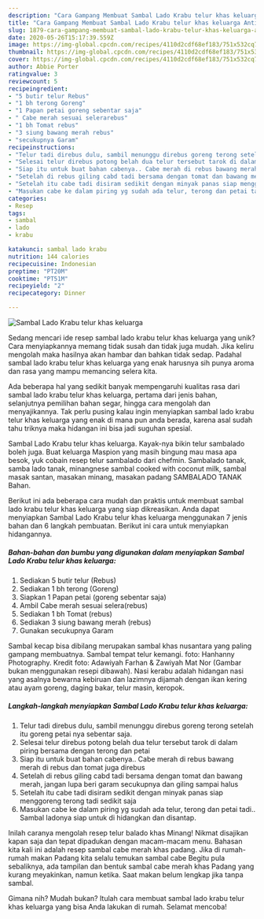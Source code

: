 ```yaml
---
description: "Cara Gampang Membuat Sambal Lado Krabu telur khas keluarga Anti Gagal"
title: "Cara Gampang Membuat Sambal Lado Krabu telur khas keluarga Anti Gagal"
slug: 1879-cara-gampang-membuat-sambal-lado-krabu-telur-khas-keluarga-anti-gagal
date: 2020-05-26T15:17:39.559Z
image: https://img-global.cpcdn.com/recipes/4110d2cdf68ef183/751x532cq70/sambal-lado-krabu-telur-khas-keluarga-foto-resep-utama.jpg
thumbnail: https://img-global.cpcdn.com/recipes/4110d2cdf68ef183/751x532cq70/sambal-lado-krabu-telur-khas-keluarga-foto-resep-utama.jpg
cover: https://img-global.cpcdn.com/recipes/4110d2cdf68ef183/751x532cq70/sambal-lado-krabu-telur-khas-keluarga-foto-resep-utama.jpg
author: Abbie Porter
ratingvalue: 3
reviewcount: 5
recipeingredient:
- "5 butir telur Rebus"
- "1 bh terong Goreng"
- "1 Papan petai goreng sebentar saja"
- " Cabe merah sesuai selerarebus"
- "1 bh Tomat rebus"
- "3 siung bawang merah rebus"
- "secukupnya Garam"
recipeinstructions:
- "Telur tadi direbus dulu, sambil menunggu direbus goreng terong setelah itu goreng petai nya sebentar saja."
- "Selesai telur direbus potong belah dua telur tersebut tarok di dalam piring bersama dengan terong dan petai"
- "Siap itu untuk buat bahan cabenya.. Cabe merah di rebus bawang merah di rebus dan tomat juga direbus"
- "Setelah di rebus giling cabd tadi bersama dengan tomat dan bawang merah, jangan lupa beri garam secukupnya dan giling sampai halus"
- "Setelah itu cabe tadi disiram sedikit dengan minyak panas siap menggoreng terong tadi sedikit saja"
- "Masukan cabe ke dalam piring yg sudah ada telur, terong dan petai tadi.. Sambal ladonya siap untuk di hidangkan dan disantap."
categories:
- Resep
tags:
- sambal
- lado
- krabu

katakunci: sambal lado krabu 
nutrition: 144 calories
recipecuisine: Indonesian
preptime: "PT20M"
cooktime: "PT51M"
recipeyield: "2"
recipecategory: Dinner

---
```



![Sambal Lado Krabu telur khas keluarga](https://img-global.cpcdn.com/recipes/4110d2cdf68ef183/751x532cq70/sambal-lado-krabu-telur-khas-keluarga-foto-resep-utama.jpg)

Sedang mencari ide resep sambal lado krabu telur khas keluarga yang unik? Cara menyiapkannya memang tidak susah dan tidak juga mudah. Jika keliru mengolah maka hasilnya akan hambar dan bahkan tidak sedap. Padahal sambal lado krabu telur khas keluarga yang enak harusnya sih punya aroma dan rasa yang mampu memancing selera kita.

Ada beberapa hal yang sedikit banyak mempengaruhi kualitas rasa dari sambal lado krabu telur khas keluarga, pertama dari jenis bahan, selanjutnya pemilihan bahan segar, hingga cara mengolah dan menyajikannya. Tak perlu pusing kalau ingin menyiapkan sambal lado krabu telur khas keluarga yang enak di mana pun anda berada, karena asal sudah tahu triknya maka hidangan ini bisa jadi suguhan spesial.

Sambal Lado Krabu telur khas keluarga. Kayak-nya bikin telur sambalado boleh juga.⁣ Buat keluarga Maspion yang masih bingung mau masa apa besok, yuk cobain resep telur sambalado dari chefmin. Sambalado tanak, samba lado tanak, minangnese sambal cooked with coconut milk, sambal masak santan, masakan minang, masakan padang SAMBALADO TANAK Bahan.


Berikut ini ada beberapa cara mudah dan praktis untuk membuat sambal lado krabu telur khas keluarga yang siap dikreasikan. Anda dapat menyiapkan Sambal Lado Krabu telur khas keluarga menggunakan 7 jenis bahan dan 6 langkah pembuatan. Berikut ini cara untuk menyiapkan hidangannya.

<!--inarticleads1-->

##### Bahan-bahan dan bumbu yang digunakan dalam menyiapkan Sambal Lado Krabu telur khas keluarga:

1. Sediakan 5 butir telur (Rebus)
1. Sediakan 1 bh terong (Goreng)
1. Siapkan 1 Papan petai (goreng sebentar saja)
1. Ambil  Cabe merah sesuai selera(rebus)
1. Sediakan 1 bh Tomat (rebus)
1. Sediakan 3 siung bawang merah (rebus)
1. Gunakan secukupnya Garam


Sambal kecap bisa dibilang merupakan sambal khas nusantara yang paling gampang membuatnya. Sambal tempat telur kemangi. foto: Hanhanny Photography. Kredit foto: Adawiyah Farhan &amp; Zawiyah Mat Nor (Gambar bukan menggunakan resepi dibawah). Nasi kerabu adalah hidangan nasi yang asalnya bewarna kebiruan dan lazimnya dijamah dengan ikan kering atau ayam goreng, daging bakar, telur masin, keropok. 

<!--inarticleads2-->

##### Langkah-langkah menyiapkan Sambal Lado Krabu telur khas keluarga:

1. Telur tadi direbus dulu, sambil menunggu direbus goreng terong setelah itu goreng petai nya sebentar saja.
1. Selesai telur direbus potong belah dua telur tersebut tarok di dalam piring bersama dengan terong dan petai
1. Siap itu untuk buat bahan cabenya.. Cabe merah di rebus bawang merah di rebus dan tomat juga direbus
1. Setelah di rebus giling cabd tadi bersama dengan tomat dan bawang merah, jangan lupa beri garam secukupnya dan giling sampai halus
1. Setelah itu cabe tadi disiram sedikit dengan minyak panas siap menggoreng terong tadi sedikit saja
1. Masukan cabe ke dalam piring yg sudah ada telur, terong dan petai tadi.. Sambal ladonya siap untuk di hidangkan dan disantap.


Inilah caranya mengolah resep telur balado khas Minang! Nikmat disajikan kapan saja dan tepat dipadukan dengan macam-macam menu. Bahasan kita kali ini adalah resep sambal cabe merah khas padang. Jika di rumah-rumah makan Padang kita selalu temukan sambal cabe Begitu pula sebaliknya, ada tampilan dan bentuk sambal cabe merah khas Padang yang kurang meyakinkan, namun ketika. Saat makan belum lengkap jika tanpa sambal. 

Gimana nih? Mudah bukan? Itulah cara membuat sambal lado krabu telur khas keluarga yang bisa Anda lakukan di rumah. Selamat mencoba!
